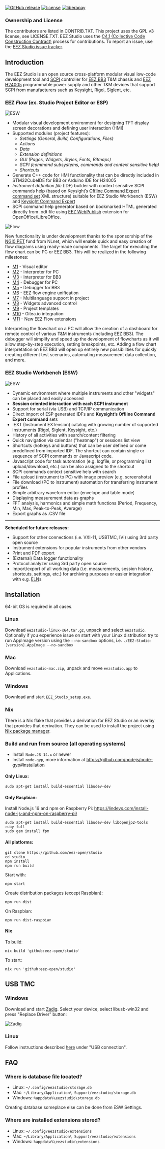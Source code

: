 [![GitHub release](https://img.shields.io/github/release/eez-open/studio.svg)](https://github.com/eez-open/studio/releases) [![license](https://img.shields.io/github/license/eez-open/studio.svg)](https://github.com/eez-open/studio/blob/master/LICENSE.TXT) [![liberapay](https://img.shields.io/liberapay/receives/eez-open.svg?logo=liberapay)](https://liberapay.com/eez-open/donate)

### Ownership and License

The contributors are listed in CONTRIB.TXT. This project uses the GPL v3 license, see LICENSE.TXT.
EEZ Studio uses the [C4.1 (Collective Code Construction Contract)](http://rfc.zeromq.org/spec:22) process for contributions.
To report an issue, use the [EEZ Studio issue tracker](https://github.com/eez-open/studio/issues).

## Introduction

The EEZ Studio is an open source cross-platform modular visual low-code development tool and [SCPI](https://www.ivifoundation.org/scpi/) controller for [EEZ BB3](https://github.com/eez-open/modular-psu) T&M chassis and [EEZ H24005](https://github.com/eez-open/psu-hw) programmable power supply and other T&M devices that support SCPI from manufacturers such as Keysight, Rigol, Siglent, etc.

### EEZ _Flow_ (ex. Studio Project Editor or ESP)

![ESW](images/esp_intro.png)

-   Modular visual development environment for designing TFT display screen decorations and defining user interaction (HMI)
-   Supported modules (project features):
    -   _Settings (General, Build, Configurations, Files)_
    -   _Actions_
    -   _Data_
    -   _Extension definitions_
    -   _GUI (Pages, Widgets, Styles, Fonts, Bitmaps)_
    -   _SCPI (command subsystems, commands and context sensitive help)_
    -   _Shortcuts_
-   Generate C++ code for HMI functionality that can be directly included in STM32CubeIDE for BB3 or Arduino IDE for H24005
-   _Instrument definition file_ (IDF) builder with context sensitive SCPI commands help (based on Keysight’s [Offline Command Expert command set](https://www.keysight.com/main/software.jspx?cc=US&lc=eng&ckey=2333687&nid=-11143.0.00&id=2333687) XML structure) suitable for EEZ Studio Workbench (ESW) and [Keysight Command Expert](https://www.keysight.com/en/pd-2036130/command-expert)
-   SCPI command help generator based on bookmarked HTML generated directly from .odt file using [EEZ WebPublish](https://github.com/eez-open/WebPublish) extension for OpenOffice/LibreOffice.

![Flow](images/EEZ_Flow_M1_intro.png)

New functionality is under development thanks to the sponsorship of the [NGI0 PET](https://nlnet.nl/project/EEZ-DIB/) fund from NLnet, which will enable quick and easy creation of flow diagrams using ready-made components. The target for executing the flow chart can be PC or EEZ BB3. This will be realized in the  following milestones:
* [M1](https://github.com/eez-open/studio/issues/102) - Visual editor
* [M2](https://github.com/eez-open/studio/issues/103) - Interpreter for PC
* [M3](https://github.com/eez-open/studio/issues/104) - Interpreter for BB3
* [M4](https://github.com/eez-open/studio/issues/134) - Debugger for PC
* [M5](https://github.com/eez-open/studio/issues/135) - Debugger for BB3
* [M6](https://github.com/eez-open/studio/releases/tag/0.9.90) - EEZ flow engine unification
* [M7](https://github.com/eez-open/studio/releases/tag/v0.9.91) - Multilanguage support in project
* [M8](https://github.com/eez-open/studio/releases/tag/v0.9.92) - Widgets advanced control
* [M9](https://github.com/eez-open/studio/releases/tag/v0.9.93) - Project templates
* [M10](https://github.com/eez-open/studio/releases/tag/v0.9.94) - Gitea.io integration
* [M11](https://github.com/eez-open/studio/releases/tag/v0.9.95) - New EEZ Flow extensions

Interpreting the flowchart on a PC will allow the creation of a dashboard for remote control of various T&M instruments (including EEZ BB3). The debugger will simplify and speed up the development of flowcharts as it will allow step-by-step execution, setting breakpoints, etc.
Adding a flow chart interpretation on EEZ BB3 will open up entirely new possibilities for quickly creating different test scenarios, automating measurement data collection, and more.

### EEZ Studio Workbench (ESW)

![ESW](images/esw_intro.png)

-   Dynamic environment where multiple instruments and other "widgets" can be placed and easily accessed
-   **Session oriented interaction with each SCPI instrument**
-   Support for serial (via USB) and TCP/IP communication
-   Direct import of ESP generated IDFs and **Keysight’s Offline Command Expert command** sets
-   IEXT (Instrument EXTension) catalog with growing number of supported instruments (Rigol, Siglent, Keysight, etc.)
-   History of all activities with search/content filtering
-   Quick navigation via calendar ("heatmap") or sessions list view
-   Shortcuts (hotkeys and buttons) that can be user defined or come predefined from imported IDF. The shortcut can contain single or sequence of SCPI commands or Javascript code.
-   Javascript code for task automation (e.g. logfile, or programming list upload/download, etc.) can be also assigned to the shortcut
-   SCPI commands context sensitive help with search
-   File upload (instrument to PC) with image preview (e.g. screenshots)
-   File download (PC to instrument) automation for transferring instrument profiles
-   Simple arbitrary waveform editor (envelope and table mode)
-   Displaying measurement data as graphs
-   FFT analysis, harmonics and simple math functions (Period, Frequency, Min, Max, Peak-to-Peak, Average)
-   Export graphs as .CSV file

---

**Scheduled for future releases:**

-   Support for other connections (i.e. VXI-11, USBTMC, IVI) using 3rd party open source
-   Instrument extensions for popular instruments from other vendors
-   Print and PDF export
-   (External) Data logger functionality
-   Protocol analyzer using 3rd party open source
-   Import/export of all working data (i.e. measurements, session history, shortcuts, settings, etc.) for archiving purposes or easier integration with e.g. [ELN](https://en.wikipedia.org/wiki/Electronic_lab_notebook)s

## Installation

64-bit OS is required in all cases.

### Linux

Download `eezstudio-linux-x64.tar.gz`, unpack and select `eezstudio`.  
Optionally if you experience issue on start with your Linux distribution try to run AppImage version using the `--no-sandbox` options, i.e. `./EEZ-Studio-[version].AppImage --no-sandbox`

### Mac

Download `eezstudio-mac.zip`, unpack and move `eezstudio.app` to Applications.

### Windows

Download and start `EEZ_Studio_setup.exe`.

### Nix
There is a Nix flake that provides a derivation for EEZ Studio or an overlay
that provides that derivation. They can be used to install the project using
[Nix package manager](https://nixos.org/).

### Build and run from source (all operating systems)

-   Install `Node.JS 14.x` or newer
-   Install `node-gyp`, more information at https://github.com/nodejs/node-gyp#installation

#### Only Linux:

```
sudo apt-get install build-essential libudev-dev
```

#### Only Raspbian:

Install Node.js 16 and npm on Raspberry Pi: https://lindevs.com/install-node-js-and-npm-on-raspberry-pi/

```
sudo apt-get install build-essential libudev-dev libopenjp2-tools ruby-full
sudo gem install fpm
```

#### All platforms:

```
git clone https://github.com/eez-open/studio
cd studio
npm install
npm run build
```

Start with:

```
npm start
```

Create distribution packages (except Raspbian):

```
npm run dist
```

On Raspbian:

```
npm run dist-raspbian
```


#### Nix
To build:
```
nix build 'github:eez-open/studio'
```

To start:
```
nix run 'github:eez-open/studio'
```

## USB TMC

### Windows

Download and start [Zadig](http://zadig.akeo.ie/). Select your device, select libusb-win32 and press "Replace Driver" button:

![Zadig](images/usbtmc_zadin_windows.png)

### Linux

Follow instructions described [here](https://www.teuniz.net/DSRemote/) under "USB connection".

## FAQ

### Where is database file located?

-   Linux: `~/.config/eezstudio/storage.db`
-   Mac: `~/Library/Application\ Support/eezstudio/storage.db`
-   Windows: `%appdata%\eezstudio\storage.db`

Creating database someplace else can be done from ESW Settings.

### Where are installed extensions stored?

-   Linux: `~/.config/eezstudio/extensions`
-   Mac: `~/Library/Application\ Support/eezstudio/extensions`
-   Windows: `%appdata%\eezstudio\extensions`
